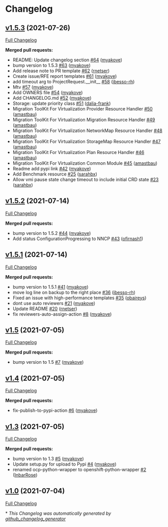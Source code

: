 # Changelog

## [v1.5.3](https://github.com/RedHatQE/openshift-python-wrapper/tree/v1.5.3) (2021-07-26)

[Full Changelog](https://github.com/RedHatQE/openshift-python-wrapper/compare/v1.5.2...v1.5.3)

**Merged pull requests:**

- README: Update changelog section [\#64](https://github.com/RedHatQE/openshift-python-wrapper/pull/64) ([myakove](https://github.com/myakove))
- bump version to 1.5.3 [\#63](https://github.com/RedHatQE/openshift-python-wrapper/pull/63) ([myakove](https://github.com/myakove))
- Add release note to PR template [\#62](https://github.com/RedHatQE/openshift-python-wrapper/pull/62) ([rnetser](https://github.com/rnetser))
- Create issue/RFE report templates [\#61](https://github.com/RedHatQE/openshift-python-wrapper/pull/61) ([myakove](https://github.com/myakove))
- add timeout arg to ProjectRequest.\_\_init\_\_ [\#58](https://github.com/RedHatQE/openshift-python-wrapper/pull/58) ([ibesso-rh](https://github.com/ibesso-rh))
- Mtv [\#57](https://github.com/RedHatQE/openshift-python-wrapper/pull/57) ([myakove](https://github.com/myakove))
- Add OWNERS file [\#54](https://github.com/RedHatQE/openshift-python-wrapper/pull/54) ([myakove](https://github.com/myakove))
- Add CHANGELOG.md [\#52](https://github.com/RedHatQE/openshift-python-wrapper/pull/52) ([myakove](https://github.com/myakove))
- Storage: update priority class [\#51](https://github.com/RedHatQE/openshift-python-wrapper/pull/51) ([dalia-frank](https://github.com/dalia-frank))
- Migration ToolKit For Virtualization Provider Resource Handler [\#50](https://github.com/RedHatQE/openshift-python-wrapper/pull/50) ([amastbau](https://github.com/amastbau))
- Migration ToolKit For Virtualization Migration Resource Handler [\#49](https://github.com/RedHatQE/openshift-python-wrapper/pull/49) ([amastbau](https://github.com/amastbau))
- Migration ToolKit For Virtualization NetworkMap Resource Handler [\#48](https://github.com/RedHatQE/openshift-python-wrapper/pull/48) ([amastbau](https://github.com/amastbau))
- Migration ToolKit For Virtualization StorageMap Resource Handler [\#47](https://github.com/RedHatQE/openshift-python-wrapper/pull/47) ([amastbau](https://github.com/amastbau))
- Migration ToolKit For Virtualization Plan Resource Handler [\#46](https://github.com/RedHatQE/openshift-python-wrapper/pull/46) ([amastbau](https://github.com/amastbau))
- Migration ToolKit For Virtualization Common Module  [\#45](https://github.com/RedHatQE/openshift-python-wrapper/pull/45) ([amastbau](https://github.com/amastbau))
- Readme add pypi link [\#42](https://github.com/RedHatQE/openshift-python-wrapper/pull/42) ([myakove](https://github.com/myakove))
- Add Benchmark resource [\#25](https://github.com/RedHatQE/openshift-python-wrapper/pull/25) ([sarahbx](https://github.com/sarahbx))
- Allow vmi pause state change timeout to include initial CRD state [\#23](https://github.com/RedHatQE/openshift-python-wrapper/pull/23) ([sarahbx](https://github.com/sarahbx))

## [v1.5.2](https://github.com/RedHatQE/openshift-python-wrapper/tree/v1.5.2) (2021-07-14)

[Full Changelog](https://github.com/RedHatQE/openshift-python-wrapper/compare/v1.5.1...v1.5.2)

**Merged pull requests:**

- bump version to 1.5.2 [\#44](https://github.com/RedHatQE/openshift-python-wrapper/pull/44) ([myakove](https://github.com/myakove))
- Add status ConfigurationProgressing to NNCP [\#43](https://github.com/RedHatQE/openshift-python-wrapper/pull/43) ([ofirnash1](https://github.com/ofirnash1))

## [v1.5.1](https://github.com/RedHatQE/openshift-python-wrapper/tree/v1.5.1) (2021-07-14)

[Full Changelog](https://github.com/RedHatQE/openshift-python-wrapper/compare/v1.5...v1.5.1)

**Merged pull requests:**

- bump version to 1.5.1 [\#41](https://github.com/RedHatQE/openshift-python-wrapper/pull/41) ([myakove](https://github.com/myakove))
- move log line on backup to the right place [\#36](https://github.com/RedHatQE/openshift-python-wrapper/pull/36) ([ibesso-rh](https://github.com/ibesso-rh))
- Fixed an issue with high-performance templates [\#35](https://github.com/RedHatQE/openshift-python-wrapper/pull/35) ([obaireys](https://github.com/obaireys))
- dont use auto reviewers [\#21](https://github.com/RedHatQE/openshift-python-wrapper/pull/21) ([myakove](https://github.com/myakove))
- Update README [\#20](https://github.com/RedHatQE/openshift-python-wrapper/pull/20) ([rnetser](https://github.com/rnetser))
- fix reviewers-auto-assign-action [\#8](https://github.com/RedHatQE/openshift-python-wrapper/pull/8) ([myakove](https://github.com/myakove))

## [v1.5](https://github.com/RedHatQE/openshift-python-wrapper/tree/v1.5) (2021-07-05)

[Full Changelog](https://github.com/RedHatQE/openshift-python-wrapper/compare/v1.4...v1.5)

**Merged pull requests:**

- bump version to 1.5 [\#7](https://github.com/RedHatQE/openshift-python-wrapper/pull/7) ([myakove](https://github.com/myakove))

## [v1.4](https://github.com/RedHatQE/openshift-python-wrapper/tree/v1.4) (2021-07-05)

[Full Changelog](https://github.com/RedHatQE/openshift-python-wrapper/compare/v1.3...v1.4)

**Merged pull requests:**

- fix-publish-to-pypi-action [\#6](https://github.com/RedHatQE/openshift-python-wrapper/pull/6) ([myakove](https://github.com/myakove))

## [v1.3](https://github.com/RedHatQE/openshift-python-wrapper/tree/v1.3) (2021-07-05)

[Full Changelog](https://github.com/RedHatQE/openshift-python-wrapper/compare/v1.0...v1.3)

**Merged pull requests:**

- bump version to 1.3 [\#5](https://github.com/RedHatQE/openshift-python-wrapper/pull/5) ([myakove](https://github.com/myakove))
- Update setup.py for upload to Pypi [\#4](https://github.com/RedHatQE/openshift-python-wrapper/pull/4) ([myakove](https://github.com/myakove))
- renamed ocp-python-wrapper to openshift-python-wrapper [\#2](https://github.com/RedHatQE/openshift-python-wrapper/pull/2) ([InbarRose](https://github.com/InbarRose))

## [v1.0](https://github.com/RedHatQE/openshift-python-wrapper/tree/v1.0) (2021-07-04)

[Full Changelog](https://github.com/RedHatQE/openshift-python-wrapper/compare/6304f48450427c4231d2060b5725bc49211959d9...v1.0)



\* *This Changelog was automatically generated by [github_changelog_generator](https://github.com/github-changelog-generator/github-changelog-generator)*
